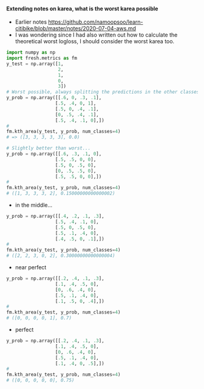 

#### Extending notes on karea, what is the worst karea possible
* Earlier notes https://github.com/namoopsoo/learn-citibike/blob/master/notes/2020-07-04-aws.md
* I was wondering since I had also written out how to calculate the theoretical worst logloss, I should consider the worst karea too.


```python
import numpy as np
import fresh.metrics as fm
y_test = np.array([1,
                   2,
                   1,
                   0,
                   3])
# Worst possible, always splitting the predictions in the other classes
y_prob = np.array([[.6, 0, .3, .1],
                  [.5, .4, 0, 1],
                  [.5, 0, .4, .1],
                  [0, .5, .4, .1],
                  [.5, .4, .1, 0],])
#
fm.kth_area(y_test, y_prob, num_classes=4)                  
# => ([3, 3, 3, 3, 3], 0.0)
```
```python
# Slightly better than worst...
y_prob = np.array([[.6, .3, .1, 0],
                  [.5, .5, 0, 0],
                  [.5, 0, .5, 0],
                  [0, .5, .5, 0],
                  [.5, .5, 0, 0],])
#
fm.kth_area(y_test, y_prob, num_classes=4)
# ([1, 3, 3, 3, 2], 0.15000000000000002)                  
```
* in the middle...

```python
y_prob = np.array([[.4, .2, .1, .3],
                  [.5, .4, .1, 0],
                  [.5, 0, .5, 0],
                  [.5, .1, .4, 0],
                  [.4, .5, 0, .1],])
#
fm.kth_area(y_test, y_prob, num_classes=4)
# ([2, 2, 3, 0, 2], 0.30000000000000004)
```
* near perfect
```python
y_prob = np.array([[.2, .4, .1, .3],
                  [.1, .4, .5, 0],
                  [0, .6, .4, 0],
                  [.5, .1, .4, 0],
                  [.1, .5, 0, .4],])
#
fm.kth_area(y_test, y_prob, num_classes=4)
# ([0, 0, 0, 0, 1], 0.7)
```
* perfect
```python
y_prob = np.array([[.2, .4, .1, .3],
                  [.1, .4, .5, 0],
                  [0, .6, .4, 0],
                  [.5, .1, .4, 0],
                  [.1, .4, 0, .5],])
#
fm.kth_area(y_test, y_prob, num_classes=4)
# ([0, 0, 0, 0, 0], 0.75)
```
